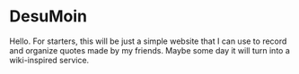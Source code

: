# DesuMoin

Hello. For starters, this will be just a simple website that I can use to record and organize quotes made by my friends. Maybe some day it will turn into a wiki-inspired service.